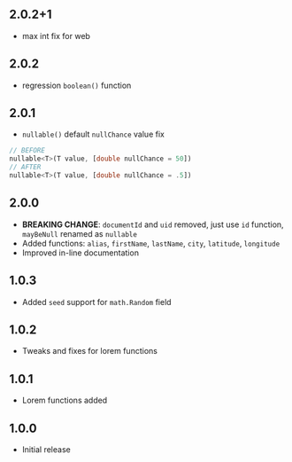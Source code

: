 ## 2.0.2+1

- max int fix for web

## 2.0.2

- regression `boolean()` function

## 2.0.1

- `nullable()` default `nullChance` value fix

```dart
// BEFORE
nullable<T>(T value, [double nullChance = 50])
// AFTER
nullable<T>(T value, [double nullChance = .5])
```

## 2.0.0

- **BREAKING CHANGE**: `documentId` and `uid` removed, just use `id` function, `mayBeNull` renamed as `nullable`
- Added functions: `alias`, `firstName`, `lastName`, `city`, `latitude`, `longitude`
- Improved in-line documentation

## 1.0.3

- Added `seed` support for `math.Random` field

## 1.0.2

- Tweaks and fixes for lorem functions

## 1.0.1

- Lorem functions added

## 1.0.0

- Initial release
